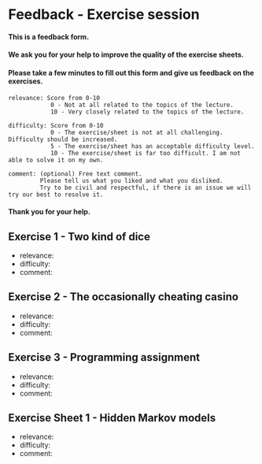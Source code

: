 # Feedback - Exercise session
#### This is a feedback form.
#### We ask you for your help to improve the quality of the exercise sheets.
#### Please take a few minutes to fill out this form and give us feedback on the exercises.

```
relevance: Score from 0-10
            0 - Not at all related to the topics of the lecture.
            10 - Very closely related to the topics of the lecture.

difficulty: Score from 0-10
            0 - The exercise/sheet is not at all challenging. Difficulty should be increased.
            5 - The exercise/sheet has an acceptable difficulty level.
            10 - The exercise/sheet is far too difficult. I am not able to solve it on my own.

comment: (optional) Free text comment.
         Please tell us what you liked and what you disliked.
         Try to be civil and respectful, if there is an issue we will try our best to resolve it.
```

#### Thank you for your help.

Exercise 1 - Two kind of dice
-----------------------------
- relevance:
- difficulty:
- comment:

Exercise 2 - The occasionally cheating casino
---------------------------------------------
- relevance:
- difficulty:
- comment:

Exercise 3 - Programming assignment
-----------------------------------
- relevance:
- difficulty:
- comment:

Exercise Sheet 1 - Hidden Markov models
---------------------------------------
- relevance:
- difficulty:
- comment:
